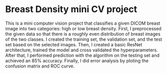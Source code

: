 # Breast Density mini CV project 
This is a mini computer vision project that classifies a given DICOM breast image into two categories: high or low breast density. First, I preprocessed the given data so that there is a roughly even distribution of breast images of the two classes. I created the training set, the validation set, and the test set based on the selected images. Then, I created a basic ResNet architecture, trained the model and cross validated the hyperparameters. After that, I performed prediction with the algorithm on the testing set and achieved an 85% accuracy. Finally, I did error analysis by ploting the confusion matrix and ROC curve.
